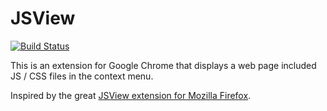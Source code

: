 JSView
======

[![Build Status](https://travis-ci.org/nekman/jsview.png?branch=master)](https://travis-ci.org/nekman/jsview)

This is an extension for Google Chrome that displays a web page included JS / CSS files in the context menu.

Inspired by the great 
<a href="https://addons.mozilla.org/en-us/firefox/addon/jsview/">JSView extension for Mozilla Firefox</a>.



